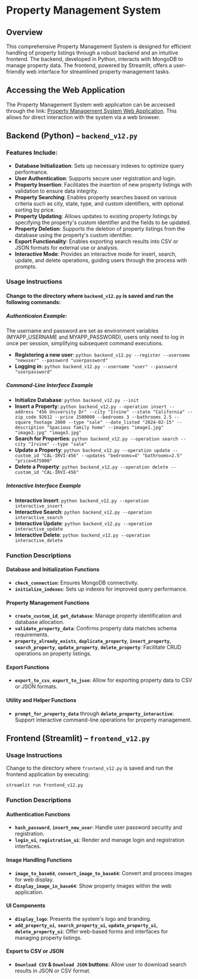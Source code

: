# Property Management System

## Overview

This comprehensive Property Management System is designed for efficient handling of property listings through a robust backend and an intuitive frontend. The backend, developed in Python, interacts with MongoDB to manage property data. The frontend, powered by Streamlit, offers a user-friendly web interface for streamlined property management tasks.

## Accessing the Web Application

The Property Management System web application can be accessed through the link: [Property Management System Web Application](https://dsci551databasemanagementsystem-kieuh8yc2yx9czf5nah4b9.streamlit.app/). This allows for direct interaction with the system via a web browser.

## Backend (Python) – `backend_v12.py`

### Features Include:

- **Database Initialization**: Sets up necessary indexes to optimize query performance.
- **User Authentication**: Supports secure user registration and login.
- **Property Insertion**: Facilitates the insertion of new property listings with validation to ensure data integrity.
- **Property Searching**: Enables property searches based on various criteria such as city, state, type, and custom identifiers, with optional sorting by price.
- **Property Updating**: Allows updates to existing property listings by specifying the property's custom identifier and the fields to be updated.
- **Property Deletion**: Supports the deletion of property listings from the database using the property's custom identifier.
- **Export Functionality**: Enables exporting search results into CSV or JSON formats for external use or analysis.
- **Interactive Mode**: Provides an interactive mode for insert, search, update, and delete operations, guiding users through the process with prompts.

### Usage Instructions
#### Change to the directory where `backend_v12.py` is saved and run the following commands:

##### Authenticaion Example:
The username and password are set as environment variables (MYAPP_USERNAME and MYAPP_PASSWORD), users only need to log in once per session, simplifying subsequent command executions.
- **Registering a new user**: `python backend_v12.py --register --username "newuser" --password "userpassword"`
- **Logging in**: `python backend_v12.py --username "user" --password "userpassword"`

##### Command-Line Interface Example
- **Initialize Database**: `python backend_v12.py --init`
- **Insert a Property**: `python backend_v12.py --operation insert --address "456 University Dr" --city "Irvine" --state "California" --zip_code 92612 --price 1500000 --bedrooms 3 --bathrooms 2.5 --square_footage 2000 --type "sale" --date_listed "2024-02-15" --description "Spacious family home" --images "image1.jpg" "image2.jpg" "image3.jpg"`
- **Search for Properties**: `python backend_v12.py --operation search --city "Irvine" --type "sale"`
- **Update a Property**: `python backend_v12.py --operation update --custom_id "CAL-IRVI-456" --updates "bedrooms=4" "bathrooms=2.5" "price=675000"`
- **Delete a Property**: `python backend_v12.py --operation delete --custom_id "CAL-IRVI-456"`

##### Interactive Interface Example

- **Interactive Insert**: `python backend_v12.py --operation interactive_insert`
- **Interactive Search**: `python backend_v12.py --operation interactive_search`
- **Interactive Update**: `python backend_v12.py --operation interactive_update`
- **Interactive Delete**: `python backend_v12.py --operation interactive_delete`

### Function Descriptions

#### Database and Initialization Functions
- **`check_connection`**: Ensures MongoDB connectivity.
- **`initialize_indexes`**: Sets up indexes for improved query performance.

#### Property Management Functions
- **`create_custom_id`**, **`get_database`**: Manage property identification and database allocation.
- **`validate_property_data`**: Confirms property data matches schema requirements.
- **`property_already_exists`**, **`duplicate_property`**, **`insert_property`**, **`search_property`**, **`update_property`**, **`delete_property`**: Facilitate CRUD operations on property listings.

#### Export Functions
- **`export_to_csv`**, **`export_to_json`**: Allow for exporting property data to CSV or JSON formats.

#### Utility and Helper Functions
- **`prompt_for_property_data`** through **`delete_property_interactive`**: Support interactive command-line operations for property management.

## Frontend (Streamlit) – `frontend_v12.py`

### Usage Instructions

Change to the directory where `frontend_v12.py` is saved and run the frontend application by executing:

`streamlit run frontend_v12.py`

### Function Descriptions

#### Authentication Functions
- **`hash_password`**, **`insert_new_user`**: Handle user password security and registration.
- **`login_ui`**, **`registration_ui`**: Render and manage login and registration interfaces.

#### Image Handling Functions
- **`image_to_base64`**, **`convert_image_to_base64`**: Convert and process images for web display.
- **`display_image_in_base64`**: Show property images within the web application.

#### UI Components
- **`display_logo`**: Presents the system's logo and branding.
- **`add_property_ui`**, **`search_property_ui`**, **`update_property_ui`**, **`delete_property_ui`**: Offer web-based forms and interfaces for managing property listings.

#### Export to CSV or JSON
- **`Download CSV` & `Download JSON` buttons**: Allow user to download search results in JSON or CSV format.
